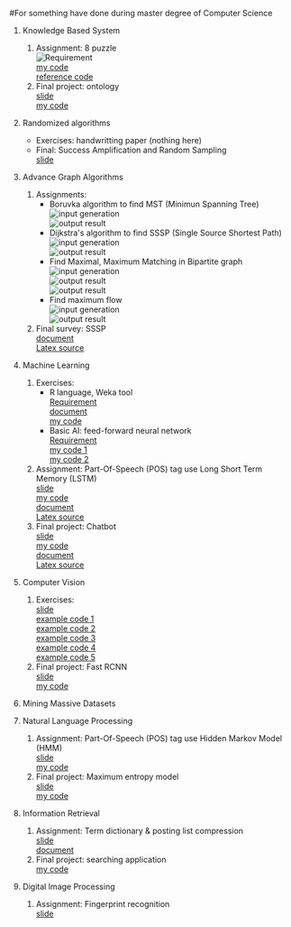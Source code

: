 #For something have done during master degree of Computer Science

1. Knowledge Based System
    1. Assignment: 8 puzzle  
        ![Requirement](../img/8puzzle.png)  
        [my code](https://drive.google.com/open?id=0B_p-lckY-aySZktLVkxQblpNVzA)  
        [reference code](https://drive.google.com/open?id=0B_p-lckY-aySaFF0SzhELU1DWUE)  
    1. Final project: ontology  
        [slide](https://drive.google.com/open?id=0B_p-lckY-aySSzZfajFfNlIxdHM)  
        [my code](https://drive.google.com/open?id=0B_p-lckY-aySbEZ6Ry02c0JTbnc)  

1. Randomized algorithms
    * Exercises: handwritting paper (nothing here)  
    * Final: Success Amplification and Random Sampling  
        [slide](https://drive.google.com/open?id=0B_p-lckY-aySZVFySU1wWGZiZkE)  

1. Advance Graph Algorithms
    1. Assignments:
        * Boruvka algorithm to find MST (Minimun Spanning Tree)  
            ![input generation](../img/ex1_init.png)  
            ![output result](../img/ex1_mst_only.png)  
        * Dijkstra's algorithm to find SSSP (Single Source Shortest Path)  
            ![input generation](../img/ex2_init.png)  
            ![output result](../img/ex2_sssp_only.png)  
        * Find Maximal, Maximum Matching in Bipartite graph  
            ![input generation](../img/ex3_init.png)  
            ![output result](../img/ex3_maximal.png)  
            ![output result](../img/ex3_maximum.png)  
        * Find maximum flow  
            ![input generation](../img/ex4_init.png)  
            ![output result](../img/ex4_maxflow.png)  
    1. Final survey: SSSP  
        [document](https://drive.google.com/open?id=0B_p-lckY-aySaXpjLTdwQTNNWWM)  
        [Latex source](https://drive.google.com/open?id=0B_p-lckY-aySUHpkQmtfejUzbEU)  

1. Machine Learning
    1. Exercises:
        * R language, Weka tool  
            [Requirement](https://drive.google.com/open?id=0B_p-lckY-aySdTByWVJZM09LTVE)  
            [document](https://drive.google.com/open?id=0B_p-lckY-aySR2V0VE5OQ2ozNHc)  
            [my code](https://drive.google.com/open?id=0B_p-lckY-aySQk9wSGlfeHZfYzA)  
        * Basic AI: feed-forward neural network  
            [Requirement](https://drive.google.com/open?id=0B_p-lckY-aySRlhPOS1LSlB1UUE)  
            [my code 1](https://drive.google.com/open?id=0B_p-lckY-aySUUpRT1VrLXhyX1E)  
            [my code 2](https://drive.google.com/open?id=0B_p-lckY-aySc19pbWlyeTlIRlk)  
    1. Assignment: Part-Of-Speech (POS) tag use Long Short Term Memory (LSTM)  
        [slide](https://drive.google.com/open?id=0B_p-lckY-aySd1NmenVtUTVTZUU)  
        [my code](https://drive.google.com/open?id=0B_p-lckY-aySaC1zOHR4Z0RudW8)  
        [document](https://drive.google.com/open?id=0B_p-lckY-aySXzAwZnBXMk9WMzQ)  
        [Latex source](https://drive.google.com/open?id=0B_p-lckY-aySV0Z3c1gwYklwaDg)  
    1. Final project: Chatbot  
        [slide](https://drive.google.com/open?id=0B_p-lckY-aySTVVCU2dHMmtqcFk)  
        [my code](https://drive.google.com/open?id=0B_p-lckY-aySM0NaZW1NUmNrRjg)  
        [document](https://drive.google.com/open?id=0B_p-lckY-ayScE8xdm02NEpTalU)  
        [Latex source](https://drive.google.com/open?id=0B_p-lckY-aySNURuMkNuWW5Gc1E)  

1. Computer Vision
    1. Exercises:  
        [slide](https://drive.google.com/open?id=0B_p-lckY-aySTWNHSFN2cjFJWWM)  
        [example code 1](https://drive.google.com/open?id=0B_p-lckY-aySNVJqdndXd3I5WVk)  
        [example code 2](https://drive.google.com/open?id=0B_p-lckY-aySSGpEdkZBNDY2NnM)  
        [example code 3](https://drive.google.com/open?id=0B_p-lckY-aySajEybkhvN2xweGs)  
        [example code 4](https://drive.google.com/open?id=0B_p-lckY-aySZE5nbE5uYWZKNXM)  
        [example code 5](https://drive.google.com/open?id=0B_p-lckY-aySTTV2OF8wa1VoVDA)  
    1. Final project: Fast RCNN  
        [slide](https://drive.google.com/open?id=0B_p-lckY-aySSm4wM2Q3UXlWOVE)  
        [my code](link)  

1. Mining Massive Datasets

1. Natural Language Processing
    1. Assignment: Part-Of-Speech (POS) tag use Hidden Markov Model (HMM)  
        [slide](https://drive.google.com/open?id=0B_p-lckY-aySb01sUlRiWUJWZUU)  
        [my code](https://drive.google.com/open?id=0B_p-lckY-ayScnVzdnhmV1dKUDA)  
    1. Final project: Maximum entropy model  
        [slide](https://drive.google.com/open?id=1DBN6ZY9jxfj3H3_m7dokK0_EOBfMu8q2)  
        [my code](link)  

1. Information Retrieval
    1. Assignment: Term dictionary & posting list compression  
        [slide](https://drive.google.com/open?id=1cAiDYSOeMKFkO7BZldcyoBWMh6JI78HX)  
        [document](https://drive.google.com/open?id=167D1DA7uf9A3dGs3MY5VX8cev-cGffrF)  
    1. Final project: searching application  
        [my code](https://github.com/tthuanst/tdt_ir)  

1. Digital Image Processing
    1. Assignment: Fingerprint recognition  
        [slide](https://drive.google.com/open?id=1TuvWdM-sEQS4NaC77dGX7HT0MNeAaKS8)
